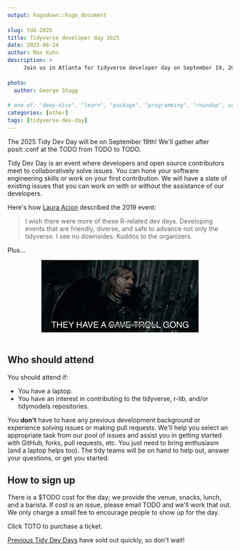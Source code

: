 ```yaml
---
output: hugodown::hugo_document

slug: tdd-2025
title: Tidyverse developer day 2025
date: 2025-06-24
author: Max Kuhn
description: >
     Join us in Atlanta for tidyverse developer day on September 19, 2025!

photo:
  author: George Stagg

# one of: "deep-dive", "learn", "package", "programming", "roundup", or "other"
categories: [other] 
tags: [tidyverse-dev-day]
---
```


<!--
TODO:
* [ ] Look over / edit the post's title in the yaml
* [ ] Edit (or delete) the description; note this appears in the Twitter card
* [ ] Pick category and tags (see existing with `hugodown::tidy_show_meta()`)
* [ ] Find photo & update yaml metadata
* [ ] Create `thumbnail-sq.jpg`; height and width should be equal
* [ ] Create `thumbnail-wd.jpg`; width should be >5x height
* [ ] `hugodown::use_tidy_thumbnails()`
* [ ] Add intro sentence, e.g. the standard tagline for the package
* [ ] `usethis::use_tidy_thanks()`
-->

The 2025 Tidy Dev Day will be on September 19th! We'll gather after posit::conf at the TODO from TODO to TODO. 

Tidy Dev Day is an event where developers and open source contributors meet to collaboratively solve issues. You can hone your software engineering skills or work on your first contribution. We will have a slate of existing issues that you can work on with or without the assistance of our developers. 

Here's how [Laura Acion](https://lacion.rbind.io/post/my-first-user/) described the 2019 event:

> I wish there were more of these R-related dev days. Developing events that are friendly, diverse, and safe to advance not only the tidyverse. I see no downsides. Kuddos to the organizers.

Plus...

<div style="text-align: center">
<img src="GONG.jpg" alt="plot of chunk gong" width="70%" />
</div>

<br>

## Who should attend

You should attend if: 

- You have a laptop. 
- You have an interest in contributing to the tidyverse, r-lib, and/or tidymodels repositories. 

You **don't** have to have any previous development background or experience solving issues or making pull requests. We'll help you select an appropriate task from our pool of issues and assist you in getting started with GitHub, forks, pull requests, etc. You just need to bring enthusiasm (and a laptop helps too). The tidy teams will be on hand to help out, answer your questions, or get you started.

## How to sign up

There is a $TODO cost for the day; we provide the venue, snacks, lunch, and a barista. If cost is an issue, please email TODO and we'll work that out. We only charge a small fee to encourage people to show up for the day.

Click TOTO to purchase a ticket. 

[Previous Tidy Dev Days](https://www.tidyverse.org/tags/tidyverse-dev-day/) have sold out quickly, so don't wait!



